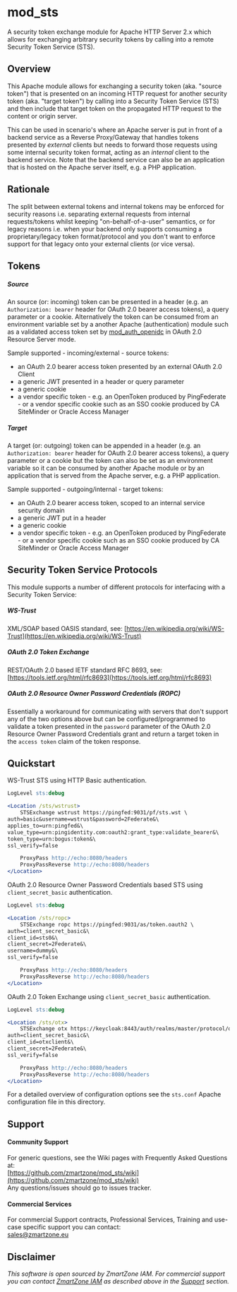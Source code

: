 # mod_sts
A security token exchange module for Apache HTTP Server 2.x which allows for exchanging arbitrary security
tokens by calling into a remote Security Token Service (STS).

## Overview
This Apache module allows for exchanging a security token (aka. "source token") that is presented on an
incoming HTTP request for another security token (aka. "target token") by calling into a Security Token
Service (STS) and then include that target token on the propagated HTTP request to the content or origin
server.

This can be used in scenario's where an Apache server is put in front of a backend service as a Reverse
Proxy/Gateway that handles tokens presented by *external* clients but needs to forward those requests
using some internal security token format, acting as an *internal* client to the backend service.
Note that the backend service can also be an application that is hosted on the Apache server itself,
e.g. a PHP application.

## Rationale
The split between external tokens and internal tokens may be enforced for security reasons i.e. separating
external requests from internal requests/tokens whilst keeping "on-behalf-of-a-user" semantics, or for
legacy reasons i.e. when your backend only supports consuming a proprietary/legacy token format/protocol
and you don't want to enforce support for that legacy onto your external clients (or vice versa).

## Tokens

##### Source
An source (or: incoming) token can be presented in a header (e.g. an `Authorization: bearer` header for
OAuth 2.0 bearer access tokens), a query parameter or a cookie. Alternatively the token can be consumed
from an environment variable set by a another Apache (authentication) module such as a validated access
token set by [mod_auth_openidc](https://github.com/zmartzone/mod_auth_openidc) in OAuth 2.0 Resource
Server mode.

Sample supported - incoming/external - source tokens:
- an OAuth 2.0 bearer access token presented by an external OAuth 2.0 Client
- a generic JWT presented in a header or query parameter
- a generic cookie
- a vendor specific token - e.g. an OpenToken produced by PingFederate - or a vendor specific cookie
  such as an SSO cookie produced by CA SiteMinder or Oracle Access Manager

##### Target
A target (or: outgoing) token can be appended in a header (e.g. an `Authorization: bearer` header for
OAuth 2.0 bearer access tokens), a query parameter or a cookie but the token can also be set as an
environment variable so it can be consumed by another Apache module or by an application that is served
from the Apache server, e.g. a PHP application.

Sample supported - outgoing/internal - target tokens:
- an OAuth 2.0 bearer access token, scoped to an internal service security domain
- a generic JWT put in a header
- a generic cookie
- a vendor specific token - e.g. an OpenToken produced by PingFederate - or a vendor specific cookie
  such as an SSO cookie produced by CA SiteMinder or Oracle Access Manager

## Security Token Service Protocols
This module supports a number of different protocols for interfacing with a Security Token Service:

##### WS-Trust
XML/SOAP based OASIS standard, see:
[https://en.wikipedia.org/wiki/WS-Trust](https://en.wikipedia.org/wiki/WS-Trust)

##### OAuth 2.0 Token Exchange
REST/OAuth 2.0 based IETF standard RFC 8693, see:
[https://tools.ietf.org/html/rfc8693](https://tools.ietf.org/html/rfc8693)

##### OAuth 2.0 Resource Owner Password Credentials (ROPC)
Essentially a workaround for communicating with servers that don't support any of the two options above
but can be configured/programmed to validate a token presented in the `password` parameter of the
OAuth 2.0 Resource Owner Password Credentials grant and return a target token in the `access token`
claim of the token response.

## Quickstart

WS-Trust STS using HTTP Basic authentication.

```apache
LogLevel sts:debug

<Location /sts/wstrust>	
	STSExchange wstrust https://pingfed:9031/pf/sts.wst \
auth=basic&username=wstrust&password=2Federate&\
applies_to=urn:pingfed&\
value_type=urn:pingidentity.com:oauth2:grant_type:validate_bearer&\
token_type=urn:bogus:token&\
ssl_verify=false

	ProxyPass http://echo:8080/headers
	ProxyPassReverse http://echo:8080/headers
</Location>
```

OAuth 2.0 Resource Owner Password Credentials based STS using `client_secret_basic` authentication.

```apache
LogLevel sts:debug

<Location /sts/ropc>
	STSExchange ropc https://pingfed:9031/as/token.oauth2 \
auth=client_secret_basic&\
client_id=sts0&\
client_secret=2Federate&\
username=dummy&\
ssl_verify=false

	ProxyPass http://echo:8080/headers
	ProxyPassReverse http://echo:8080/headers	
</Location>
```

OAuth 2.0 Token Exchange using `client_secret_basic` authentication.


```apache
LogLevel sts:debug

<Location /sts/otx>
	STSExchange otx https://keycloak:8443/auth/realms/master/protocol/openid-connect/token \
auth=client_secret_basic&\
client_id=otxclient&\
client_secret=2Federate&\
ssl_verify=false

	ProxyPass http://echo:8080/headers
	ProxyPassReverse http://echo:8080/headers
</Location>
```

For a detailed overview of configuration options see the `sts.conf` Apache configuration file in this
directory.

## Support

#### Community Support
For generic questions, see the Wiki pages with Frequently Asked Questions at:  
  [https://github.com/zmartzone/mod_sts/wiki](https://github.com/zmartzone/mod_sts/wiki)  
Any questions/issues should go to issues tracker.

#### Commercial Services
For commercial Support contracts, Professional Services, Training and use-case specific support you can
contact:  
  [sales@zmartzone.eu](mailto:sales@zmartzone.eu)  


Disclaimer
----------
*This software is open sourced by ZmartZone IAM. For commercial support
you can contact [ZmartZone IAM](https://www.zmartzone.eu) as described above in the [Support](#support)
section.*
